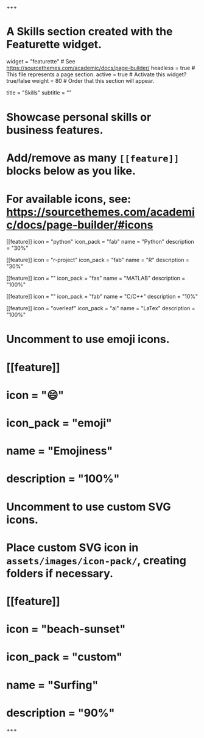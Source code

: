 +++
# A Skills section created with the Featurette widget.
widget = "featurette"  # See https://sourcethemes.com/academic/docs/page-builder/
headless = true  # This file represents a page section.
active = true  # Activate this widget? true/false
weight = 80  # Order that this section will appear.

title = "Skills"
subtitle = ""

# Showcase personal skills or business features.
# 
# Add/remove as many `[[feature]]` blocks below as you like.
# 
# For available icons, see: https://sourcethemes.com/academic/docs/page-builder/#icons

[[feature]]
  icon = "python"
  icon_pack = "fab"
  name = "Python"
  description = "30%"

[[feature]]
  icon = "r-project"
  icon_pack = "fab"
  name = "R"
  description = "30%"
  
[[feature]]
  icon = ""
  icon_pack = "fas"
  name = "MATLAB"
  description = "100%"

[[feature]]
  icon = ""
  icon_pack = "fab"
  name = "C/C++"
  description = "10%"    
  
[[feature]]
  icon = "overleaf"
  icon_pack = "ai"
  name = "LaTex"
  description = "100%"

# Uncomment to use emoji icons.
# [[feature]]
#  icon = ":smile:"
#  icon_pack = "emoji"
#  name = "Emojiness"
#  description = "100%"  

# Uncomment to use custom SVG icons.
# Place custom SVG icon in `assets/images/icon-pack/`, creating folders if necessary.
# [[feature]]
#  icon = "beach-sunset"
#  icon_pack = "custom"
#  name = "Surfing"
#  description = "90%"

+++
